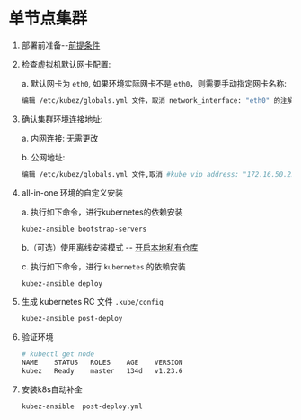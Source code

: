 # 单节点集群

1. 部署前准备--[前提条件](prerequisites.md)

2. 检查虚拟机默认网卡配置:

   a. 默认网卡为 `eth0`, 如果环境实际网卡不是 `eth0`，则需要手动指定网卡名称:

   ``` bash
   编辑 /etc/kubez/globals.yml 文件，取消 network_interface: "eth0" 的注解，并修改为实际网卡名称
   ```

3. 确认集群环境连接地址:

   a. 内网连接: 无需更改

   b. 公网地址:
   ```bash
   编辑 /etc/kubez/globals.yml 文件,取消 #kube_vip_address: "172.16.50.250" 的注解，并修改为实际公网地址 云平台环境需要放通公网ip到后面节点的6443端口
   ```
4. all-in-one 环境的自定义安装

    a. 执行如下命令，进行kubernetes的依赖安装

    ``` bash
    kubez-ansible bootstrap-servers
    ```

    b.（可选）使用离线安装模式 -- [开启本地私有仓库](setup-registry.md)

    c. 执行如下命令，进行 `kubernetes` 的依赖安装

    ``` bash
    kubez-ansible deploy
    ```

5. 生成 kubernetes RC 文件 `.kube/config`
   ``` bash
   kubez-ansible post-deploy
   ```

6. 验证环境
   ```bash
   # kubectl get node
   NAME    STATUS   ROLES    AGE    VERSION
   kubez   Ready    master   134d   v1.23.6
   ```
7. 安装k8s自动补全
   ```bash
   kubez-ansible  post-deploy.yml
   ```
